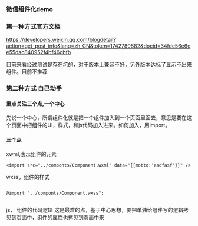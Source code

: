 ### 微信组件化demo

### 第一种方式官方文档
https://developers.weixin.qq.com/blogdetail?action=get_post_info&lang=zh_CN&token=1742780882&docid=34fde56e6ee55dac840952f4bf46cbfb

目前来看经过测试是存在坑的，对于版本上兼容不好，另外版本达标了显示不出来组件。目前不推荐

### 第二种方式 自己动手

#### 重点关注三个点,一个中心
先说一个中心，所谓组件化就是把一个组件加入到一个页面里面去，意思是要在这个页面中把组件的UI，样式，和js代码加入进来。如何加入，用import。
#### 三个点
xwml,表示组件的元素

```
<import src="../componts/Component.wxml" data="{{motto:'asdfasf'}}" />
```

wxss，组件的样式

```

@import "../componts/Component.wxss";


```

js， 组件的代码逻辑
这是最难的点，基于中心思想，要把单独给组件写的逻辑拷贝到页面中，组件的属性也拷贝到页面中来
